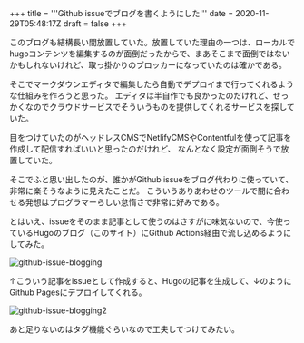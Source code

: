 +++
title = '''Github issueでブログを書くようにした'''
date = 2020-11-29T05:48:17Z
draft = false
+++

このブログも結構長い間放置していた。放置していた理由の一つは、ローカルでhugoコンテンツを編集するのが面倒だったからで、まあそこまで面倒ではないかもしれないけれど、取っ掛かりのブロッカーになっていたのは確かである。

そこでマークダウンエディタで編集したら自動でデプロイまで行ってくれるような仕組みを作ろうと思った。
エディタは半自作でも良かったのだけれど、せっかくなのでクラウドサービスでそういうものを提供してくれるサービスを探していた。

目をつけていたのがヘッドレスCMSでNetlifyCMSやContentfulを使って記事を作成して配信すればいいと思ったのだけれど、
なんとなく設定が面倒そうで放置していた。

そこでふと思い出したのが、誰かがGithub issueをブログ代わりに使っていて、非常に楽そうなように見えたことだ。
こういうありあわせのツールで間に合わせる発想はプログラマーらしい怠惰さで非常に好みである。

とはいえ、issueをそのまま記事として使うのはさすがに味気ないので、今使っているHugoのブログ（このサイト）にGithub Actions経由で流し込めるようにしてみた。

![github-issue-blogging](https://user-images.githubusercontent.com/3453386/100534411-db6c9c00-3251-11eb-9bea-77cfb159820e.png)

↑こういう記事をissueとして作成すると、Hugoの記事を生成して、↓のようにGithub Pagesにデプロイしてくれる。

![github-issue-blogging2](https://user-images.githubusercontent.com/3453386/100534578-d27cca00-3253-11eb-88d2-6c0c47609fe4.png)

あと足りないのはタグ機能ぐらいなので工夫してつけてみたい。



